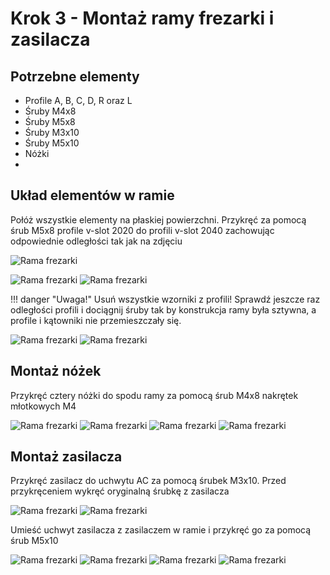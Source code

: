 # Krok 3 - Montaż ramy frezarki i zasilacza

## Potrzebne elementy
- Profile A, B, C, D, R oraz L
- Śruby M4x8
- Śruby M5x8
- Śruby M3x10
- Śruby M5x10
- Nóżki
- 
## Układ elementów w ramie
Połóż wszystkie elementy na płaskiej powierzchni. Przykręć za pomocą śrub M5x8 profile v-slot 2020 do profili v-slot 2040 zachowując odpowiednie odległości tak jak na zdjęciu

![Rama frezarki](/MkDocsTest/resources/step3.1.webp)

![Rama frezarki](/MkDocsTest/resources/step3.2.webp)
![Rama frezarki](/MkDocsTest/resources/step3.3.webp)

!!! danger "Uwaga!"
    Usuń wszystkie wzorniki z profili! Sprawdź jeszcze raz odległości profili i dociągnij śruby tak by konstrukcja ramy była sztywna, a profile i kątowniki nie przemieszczały się.

![Rama frezarki](/MkDocsTest/resources/step3.4.webp)
![Rama frezarki](/MkDocsTest/resources/step3.5.webp)

## Montaż nóżek
Przykręć cztery nóżki do spodu ramy za pomocą śrub M4x8 nakrętek młotkowych M4

![Rama frezarki](/MkDocsTest/resources/step3.6.webp)
![Rama frezarki](/MkDocsTest/resources/step3.7.webp)
![Rama frezarki](/MkDocsTest/resources/step3.8.webp)
![Rama frezarki](/MkDocsTest/resources/step3.9.webp)

## Montaż zasilacza
Przykręć zasilacz do uchwytu AC za pomocą śrubek M3x10. Przed przykręceniem wykręć oryginalną śrubkę z zasilacza

![Rama frezarki](/MkDocsTest/resources/step3.10.webp)
![Rama frezarki](/MkDocsTest/resources/step3.11.webp)

Umieść uchwyt zasilacza z zasilaczem w ramie i przykręć go za pomocą śrub M5x10

![Rama frezarki](/MkDocsTest/resources/step3.12.webp)
![Rama frezarki](/MkDocsTest/resources/step3.13.webp)
![Rama frezarki](/MkDocsTest/resources/step3.14.webp)
![Rama frezarki](/MkDocsTest/resources/step3.15.webp)